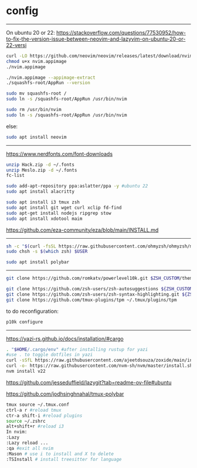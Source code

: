 # config

---

On ubuntu 20 or 22: https://stackoverflow.com/questions/77530952/how-to-fix-the-version-issue-between-neovim-and-lazyvim-on-ubuntu-20-or-22-versi

```bash
curl -LO https://github.com/neovim/neovim/releases/latest/download/nvim.appimage
chmod u+x nvim.appimage
./nvim.appimage

./nvim.appimage --appimage-extract
./squashfs-root/AppRun --version

sudo mv squashfs-root /
sudo ln -s /squashfs-root/AppRun /usr/bin/nvim

sudo rm /usr/bin/nvim
sudo ln -s /squashfs-root/AppRun /usr/bin/nvim

```

else:

```bash
sudo apt install neovim
```

---

https://www.nerdfonts.com/font-downloads

```bash
unzip Hack.zip -d ~/.fonts
unzip Meslo.zip -d ~/.fonts
fc-list
```

```bash
sudo add-apt-repository ppa:aslatter/ppa -y #ubuntu 22
sudo apt install alacritty

sudo apt install i3 tmux zsh
sudo apt install git wget curl xclip fd-find
sudo apt-get install nodejs ripgrep stow
sudo apt install xdotool maim
```

https://github.com/eza-community/eza/blob/main/INSTALL.md

---

```bash
sh -c "$(curl -fsSL https://raw.githubusercontent.com/ohmyzsh/ohmyzsh/master/tools/install.sh)" #oh my zsh
sudo chsh -s $(which zsh) $USER

sudo apt install polybar
```

---

```bash
git clone https://github.com/romkatv/powerlevel10k.git $ZSH_CUSTOM/themes/powerlevel10k
```

```bash
git clone https://github.com/zsh-users/zsh-autosuggestions ${ZSH_CUSTOM:-~/.oh-my-zsh/custom}/plugins/zsh-autosuggestions
git clone https://github.com/zsh-users/zsh-syntax-highlighting.git ${ZSH_CUSTOM:-~/.oh-my-zsh/custom}/plugins/zsh-syntax-highlighting
git clone https://github.com/tmux-plugins/tpm ~/.tmux/plugins/tpm
```

to do reconfiguration:

```bash
p10k configure
```

---

https://yazi-rs.github.io/docs/installation/#cargo

```bash
. "$HOME/.cargo/env" #after installing rustup for yazi
#use . to toggle dotfiles in yazi
curl -sSfL https://raw.githubusercontent.com/ajeetdsouza/zoxide/main/install.sh | sh #install zoxide for batter cd
curl -o- https://raw.githubusercontent.com/nvm-sh/nvm/master/install.sh | bash #install npm for node
nvm install v22
```

https://github.com/jesseduffield/lazygit?tab=readme-ov-file#ubuntu

https://github.com/jodhsinghnahal/tmux-polybar

```bash
tmux source ~/.tmux.conf
ctrl-a r #reload tmux
ctr-a shift-i #reload plugins
source ~/.zshrc
alt+shift+r #reload i3
In nvim:
:Lazy
:Lazy reload ...
:qa #exit all nvim
:Mason # use i to install and X to delete
:TSInstall # install treesitter for language
```
